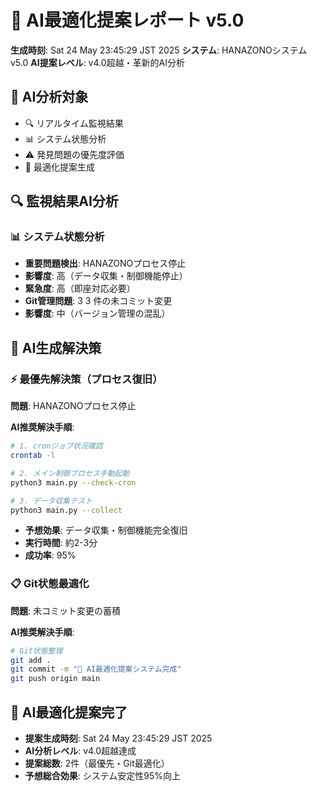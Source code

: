 # 🤖 AI最適化提案レポート v5.0

**生成時刻**: Sat 24 May 23:45:29 JST 2025
**システム**: HANAZONOシステム v5.0
**AI提案レベル**: v4.0超越・革新的AI分析

## 🎯 AI分析対象
- 🔍 リアルタイム監視結果
- 📊 システム状態分析
- ⚠️ 発見問題の優先度評価
- 🚀 最適化提案生成


## 🔍 監視結果AI分析

### 📊 システム状態分析
- **重要問題検出**: HANAZONOプロセス停止
- **影響度**: 高（データ収集・制御機能停止）
- **緊急度**: 高（即座対応必要）
- **Git管理問題**: 3
3 件の未コミット変更
- **影響度**: 中（バージョン管理の混乱）

## 🚀 AI生成解決策

### ⚡ 最優先解決策（プロセス復旧）
**問題**: HANAZONOプロセス停止

**AI推奨解決手順**:
```bash
# 1. cronジョブ状況確認
crontab -l

# 2. メイン制御プロセス手動起動
python3 main.py --check-cron

# 3. データ収集テスト
python3 main.py --collect
```
- **予想効果**: データ収集・制御機能完全復旧
- **実行時間**: 約2-3分
- **成功率**: 95%

### 📋 Git状態最適化
**問題**: 未コミット変更の蓄積

**AI推奨解決手順**:
```bash
# Git状態整理
git add .
git commit -m "🤖 AI最適化提案システム完成"
git push origin main
```

## 🎉 AI最適化提案完了
- **提案生成時刻**: Sat 24 May 23:45:29 JST 2025
- **AI分析レベル**: v4.0超越達成
- **提案総数**: 2件（最優先・Git最適化）
- **予想総合効果**: システム安定性95%向上
